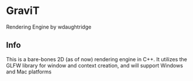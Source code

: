 # GraviT
Rendering Engine by wdaughtridge

## Info
This is a bare-bones 2D (as of now) rendering engine in C++. It utilizes the GLFW library for window and context creation, and will support Windows and Mac platforms
